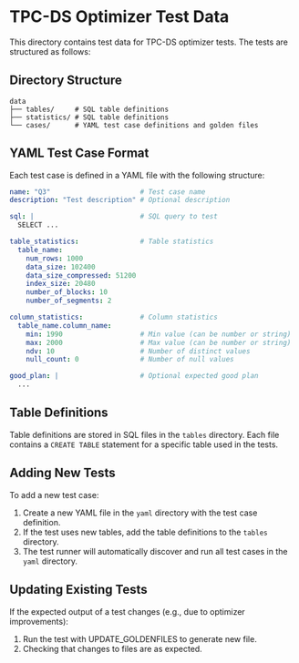 # TPC-DS Optimizer Test Data

This directory contains test data for TPC-DS optimizer tests. The tests are structured as follows:

## Directory Structure

```
data
├── tables/     # SQL table definitions
├── statistics/ # SQL table definitions
└── cases/      # YAML test case definitions and golden files
```

## YAML Test Case Format

Each test case is defined in a YAML file with the following structure:

```yaml
name: "Q3"                      # Test case name
description: "Test description" # Optional description

sql: |                          # SQL query to test
  SELECT ...

table_statistics:               # Table statistics
  table_name:
    num_rows: 1000
    data_size: 102400
    data_size_compressed: 51200
    index_size: 20480
    number_of_blocks: 10
    number_of_segments: 2

column_statistics:              # Column statistics
  table_name.column_name:
    min: 1990                   # Min value (can be number or string)
    max: 2000                   # Max value (can be number or string)
    ndv: 10                     # Number of distinct values
    null_count: 0               # Number of null values

good_plan: |                    # Optional expected good plan
  ...
```

## Table Definitions

Table definitions are stored in SQL files in the `tables` directory. Each file contains a `CREATE TABLE` statement for a specific table used in the tests.

## Adding New Tests

To add a new test case:

1. Create a new YAML file in the `yaml` directory with the test case definition.
2. If the test uses new tables, add the table definitions to the `tables` directory.
3. The test runner will automatically discover and run all test cases in the `yaml` directory.

## Updating Existing Tests

If the expected output of a test changes (e.g., due to optimizer improvements):

1. Run the test with UPDATE_GOLDENFILES to generate new file.
2. Checking that changes to files are as expected.

